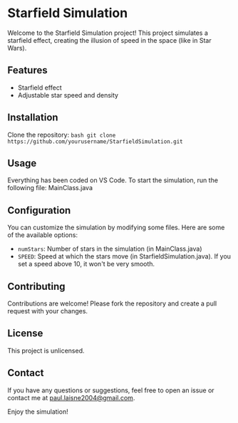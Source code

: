 # Starfield Simulation

Welcome to the Starfield Simulation project! This project simulates a starfield effect, creating the illusion of speed in the space (like in Star Wars).

## Features

- Starfield effect
- Adjustable star speed and density

## Installation

Clone the repository:
    ```bash
    git clone https://github.com/yourusername/StarfieldSimulation.git
    ```

## Usage

Everything has been coded on VS Code.
To start the simulation, run the following file: MainClass.java

## Configuration

You can customize the simulation by modifying some files. Here are some of the available options:

- `numStars`: Number of stars in the simulation (in MainClass.java)
- `SPEED`: Speed at which the stars move (in StarfieldSimulation.java). If you set a speed above 10, it won't be very smooth.


## Contributing

Contributions are welcome! Please fork the repository and create a pull request with your changes.

## License

This project is unlicensed.

## Contact

If you have any questions or suggestions, feel free to open an issue or contact me at paul.laisne2004@gmail.com.

Enjoy the simulation!
